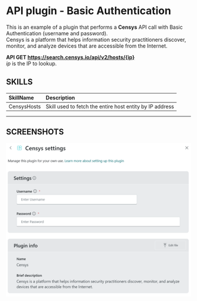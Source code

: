 # API plugin - Basic Authentication

This is an example of a plugin that performs a **Censys** API call with Basic Authentication (username and password). <br>
Censys is a platform that helps information security practitioners discover, monitor, and analyze devices that are accessible from the Internet.

**API GET https://search.censys.io/api/v2/hosts/{ip}** <br>
_ip_ is the IP to lookup. <br>

## SKILLS

| SkillName | Description |
|     :---         |     :---      |
| CensysHosts | Skill used to fetch the entire host entity by IP address  |

---

## SCREENSHOTS
<div align="center">
  <img src="https://github.com/mariocuomo/Experimenting-With-Security-Copilot/blob/main/img/api_basic.png" width="700"> </img>
</div>
